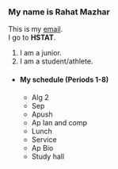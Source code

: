 ### My name is **Rahat Mazhar** 
This is my  [email](rahatm0108@hstat.org).  
I go to **HSTAT**.
1. I am a junior.
2. I am a student/athlete.  
* #### My schedule (Periods 1-8)
    * Alg 2
    * Sep
    * Apush
    * Ap lan and comp
    * Lunch
    * Service
    * Ap Bio
    * Study hall